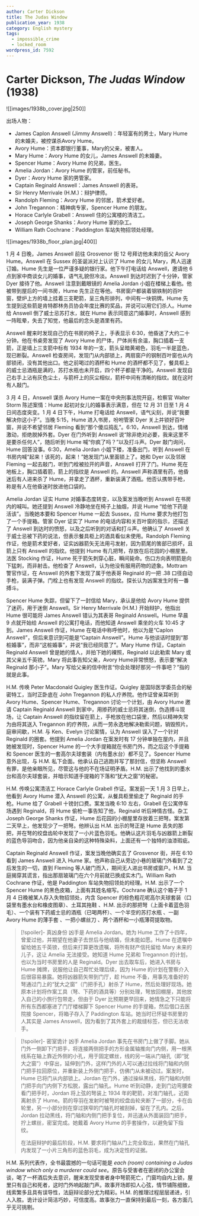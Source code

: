 ```yaml
---
author: Carter Dickson
title: The Judas Window
publication_year: 1938
category: English mystery
tags:
  - impossible_crime
  - locked_room
wordpress_id: 7592
---
```


# Carter Dickson, <i>The Judas Window</i> (1938)

![[images/1938b_cover.jpg|250]]

出场人物：
- James Caplon Answell (Jimmy Answell)：年轻富有的男士，Mary Hume 的未婚夫，被控谋杀Avory Hume。
- Avory Hume：资本郡银行董事，Mary的父亲，被害人。
- Mary Hume：Avory Hume 的女儿，James Answell 的未婚妻。
- Spencer Hume：Avory Hume 的兄弟，医生。
- Amelia Jordan：Avory Hume 的管家，前任秘书。
- Dyer：Avory Hume 家的男管家。
- Captain Reginald Answell：James Answell 的表哥。
- Sir Henry Merrivale (H.M.)：辩护律师。
- Randolph Fleming：Avory Hume 的邻居，箭术爱好者。
- John Tregannon：精神病专家，Spencer Hume 的朋友。
- Horace Carlyle Grabell：Answell 住的公寓楼的清洁工。
- Joseph George Shanks：Avory Hume 家的杂工。
- William Rath Cochrane：Paddington 车站失物招领处经理。

![[images/1938b_floor_plan.jpg|400]]

1 月 4 日晚，James Answell 前往 Grosvenor 街 12 号拜访他未来的岳父 Avory Hume。Answell 在 Sussex 的圣诞派对上认识了 Hume 的女儿 Mary，两人迅速订婚。Hume 先生是一位严谨多疑的银行家。他下午打电话给 Answell，邀请他 6 点到家中商谈女儿的婚事，语气礼貌但冷淡。Answell 到达时迟到了十分钟，管家 Dyer 接待了他。Answell 注意到戴眼镜的 Amelia Jordan 小姐在楼梯上看他。他被带到屋后的一间书房，Hume 先生正在等他。书房窗户都装着钢铁制的百叶窗，壁炉上方的墙上挂着三支靶箭，呈三角形排列，中间有一块铜牌。Hume 先生提到这些箭是肯特郡林务员协会年度比赛的奖品，并说可以用它们杀人。Hume 给 Answell 倒了威士忌苏打水，就在 Hume 表示同意这门婚事时，Answell 感到一阵眩晕，失去了知觉，他最后的念头是酒里有药。

Answell 醒来时发现自己仍在书房的椅子上，手表显示 6:30，他昏迷了大约二十分钟。他在书桌旁发现了 Avory Hume 的尸体，尸体尚有余温，胸口插着一支箭，正是墙上三支箭中标有 1934 年的一支，箭头呈暗黄褐色，羽毛一半是蓝色，现已断裂。Answell 检查房间，发现门从内部锁上，两扇窗户的钢制百叶窗也从内部锁闭，没有其他出口。他之前喝过的酒杯和 Hume 的酒杯都不见了，餐具柜上的威士忌酒瓶是满的，苏打水瓶也未开启，四个杯子都是干净的。Answell 发现自己右手上沾有灰色尘土，与箭杆上的灰尘相似，箭杆中间有清晰的指纹。就在这时有人敲门。

3 月 4 日，Answell 谋杀 Avory Hume一案在中央刑事法院开庭，检察官 Walter Storm 陈述案情：Hume 起初对女儿的婚事表示满意，但在 12 月 31 日至 1 月 4 日间态度突变。1 月 4 日下午，Hume 打电话给 Answell，语气尖刻，并说“我要解决你这小子”。当晚 5:15，Hume 进入书房，吩咐管家 Dyer 关上并锁好百叶窗，并说不希望邻居 Fleming 看到“那个傻瓜捣乱”。6:10，Answell 到达，情绪激动，拒绝脱掉外套。Dyer 在门外听到 Answell 说“除非绝对必要，我来这里不是要杀任何人”，随后听到 Hume 喊“你疯了吗？”以及打斗声。Dyer 敲门询问，Hume 回答没事。6:30，Amelia Jordan 小姐下楼，准备出门，听到 Answell 在书房内喊“起来！该死的，起来！”她发现门从里面锁上了。她和 Dyer 以及邻居 Fleming 一起去敲门，听到门栓被拉开的声音，Answell 打开了门。Hume 死在地板上，胸口插着箭，箭上的指纹是 Answell 的。Answell 声称酒里有药，他昏迷后有人进来杀了 Hume，并拿走了酒杯，重新装满了酒瓶。他否认携带手枪，称是有人在他昏迷时放进他口袋的。

Amelia Jordan 证实 Hume 对婚事态度转变，以及案发当晚听到 Answell 在书房内的喊叫。她还提到 Answell 冷静地坐在椅子上抽烟，并说 Hume “给他下药是活该”。当晚她本要和 Spencer Hume 一起去 Sussex，应 Hume 要求为他打包了一个手提箱。管家 Dyer 证实了 Hume 的电话内容和关百叶窗的指示，还描述了 Answell 到达时的愤怒，以及之后听到的对话和打斗声。他确认了 Answell 关于威士忌被下药的说法，但表示餐具柜上的酒具看似未使用。Randolph Fleming 作证，他是箭术爱好者，证实凶器箭矢无法用弓发射，因为箭尾的筈部已损坏，且箭上只有 Answell 的指纹。他提到 Hume 有几把弩，存放在后花园的小棚屋里。法医 Stocking 作证，Hume 死于箭矢刺穿心脏，瞬间毙命。伤口方向表明箭是向下猛刺，而非射击。他检查了 Answell，认为他没有服用药物的迹象。Mottram 警官作证，在 Answell 的外套下发现了属于他表哥 Reginald 的一把 .38 口径自动手枪，装满子弹。门栓上也有发现 Answell 的指纹。探长认为凶案发生时有一番搏斗。

Spencer Hume 失踪，但留下了一封信给 Mary，承认是他给 Avory Hume 提供了迷药，用于迷倒 Answell。Sir Henry Merrivale (H.M.) 开始辩护，他指出 Hume 很可能将 James Answell 错认为其表哥 Reginald Answell。Hume 早晨 9 点就开始给 Answell 的公寓打电话，而他知道 Answell 乘坐的火车 10:45 才到。James Answell 作证，Hume 在电话中称呼他时，他以为是“Caplon Answell”，但后来意识到可能是“Captain Answell”。Hume 与他谈话时提到“那桩婚事”，而非“这桩婚事”，并说“我已经同意了”。Mary Hume 作证，Captain Reginald Answell 曾是她的情人，并拍下她的裸照，Reginald 以此勒索 Mary 或其父亲五千英镑。Mary 将此事告知父亲，Avory Hume非常愤怒，表示要“解决 Reginald 那小子”。Mary 写给父亲的信中附言“你会处理好那另一件事吧？”指的就是此事。

H.M. 传唤 Peter Macdonald Quigley 医生作证。Quigley 是国际医学委员会的秘密特工，当时正卧底在 John Tregannon 的私人疗养院。他作证曾亲耳听到 Avory Hume、Spencer Hume、Tregannon 讨论一个计划，由 Avory Hume 邀请 Captain Reginald Answell 到家中，用掺药的威士忌将其迷倒，伪造搏斗现场，让 Captain Answell 的指纹留在箭上，手枪放在他口袋里，然后以精神失常为由将其送入 Tregannon 的疗养院，从而一劳永逸地解决勒索问题，销毁照片。庭审间歇，H.M. 与 Ken、Evelyn 讨论案情，认为 Answell 误入了一个针对 Reginald 的圈套。他提到 Amelia Jordan 在案发时有 17 分钟单独在屋内，并且她被发现时，Spencer Hume 的一个大手提箱就在书房门外，而之后这个手提箱和 Spencer 医生的一套高尔夫球套装（内有墨水台）都不见了。Spencer Hume 意外出现，与 H.M. 私下会面。他承认自己逃跑并写了那封信，但坚称 Answell 有罪，是他亲眼所见，尽管这与他的不在场证明矛盾。H.M. 出示了他找到的墨水台和高尔夫球套装，并暗示知道手提箱的下落和“犹大之窗”的秘密。

H.M. 传唤公寓清洁工 Horace Carlyle Grabell 作证。案发前一天 1 月 3 日早上，他看到 Avory Hume 潜入 Answell 的公寓，从餐具柜里偷走了 Reginald 的手枪。Hume 给了 Grabell 十镑封口费。案发当晚 6:10 左右，Grabell 在公寓停车场遇到 Reginald，将 Hume 偷枪一事告知了他，Reginald 听后神情古怪。杂工 Joseph George Shanks 作证，Hume 后花园的小棚屋里存放着三把弩。案发第二天早上，他发现少了一把弩。他辨认出 H.M. 出示的弩正是 Hume 丢失的那把，并在弩的绞盘齿轮中发现了一小片蓝色羽毛。他确认这片羽毛与凶器箭上断裂的蓝色导羽吻合，因为他亲自染的这种特殊染料，上面还有一个独特的油漆瑕疵。

Captain Reginald Answell 作证，案发当晚他确实去了 Grosvenor 街，并在 6:10 看到 James Answell 进入 Hume 家。他声称自己从旁边小巷的玻璃门外看到了之后发生的一切，直到 Fleming 等人破门而入，期间无人进出书房或窗户。H.M. 当庭揭穿其谎言，指出那扇玻璃门在六个月前就已换成实木门。William Rath Cochrane 作证，他是 Paddington 车站失物招领处的经理。H.M. 出示了一个 Spencer Hume 的黑色皮箱，上面有其姓名缩写。Cochrane 确认这个箱子于 1 月 4 日晚被某人存入失物招领处，内含 Spencer 的棕色粗花呢高尔夫球套装（口袋里有墨水台和橡皮图章）、土耳其拖鞋 、H.M. 出示的那把弩（上面卡着蓝色羽毛）、一个装有下药威士忌的酒瓶（已喝两杯）、一个半空的苏打水瓶 、一副 Avory Hume 的薄手套 、一把小螺丝刀 、两个酒杯和一小瓶薄荷提取物。

> [!spoiler]- 真凶身份
> 凶手是 Amelia Jordan。她为 Hume 工作了十四年，曾爱过他，并期望在他妻子去世后与他结婚，但未能如愿。Hume 在遗嘱中留给她五千英镑，但后来打算更改遗嘱，将所有财产信托留给 Mary 未来的儿子，这让 Amelia 无法接受。她知道 Hume 兄弟和 Tregannon 的计划，也以为当时书房里的人是 Reginald。Dyer 出去取车后，她进入书房与 Hume 摊牌，说服他让自己帮忙处理后续，因为 Hume 的计划在警察介入后很容易暴露。她将凶器箭矢带到门厅，趁 Hume 不备，用事先准备好的弩通过门上的“犹大之窗”（门把手孔）射杀了 Hume，然后处理好现场。她原本计划将作案工具（弩、下药的酒具等）分别处理，弩放回棚屋，其他放入自己的小旅行包带走，但由于 Dyer 比预期更早回来，她情急之下只能将所有东西都塞进了门厅楼梯脚下 Spencer Hume 的手提箱，然后借口去医院接 Spencer，将箱子存入了 Paddington 车站。她当时已怀疑书房里的人其实是 James Answell，因为看到了其外套上的裁缝标签，但已无法收手。

> [!spoiler]- 密室诡计
> 凶手 Amelia Jordan 事先在书房门上做了手脚。她从门外一侧卸下门把手，将连接两侧把手的方形金属轴推向门内侧，用一根黑线系在轴上靠近外侧的小孔，用于固定螺丝，线的另一端从门轴孔（即“犹大之窗”）中穿出，延伸到门外，这样门外的人可以通过拉线将门轴和内侧门把手拉回原位，并重新装上外侧门把手，仿佛门从未被动过。案发时，Hume 已将门从内部锁上。Jordan 在门外，通过操纵黑线，将门轴和内侧门把手向门内侧下方松脱，露出门轴孔。Hume 听到动静，走到门边弯腰查看门把手时，Jordan 将上弦的弩装上 1934 年的靶箭，对准门轴孔，近距离射杀了 Hume。箭的导羽在发射时被弩的绞盘齿轮夹断了一部分，卡在齿轮里，另一小部分则在穿过狭窄的门轴孔时被刮掉，留在了孔内。之后，Jordan 拉动黑线，将门轴和内侧门把手复位，并迅速从外面装回门把手，拧上螺丝，密室完成。她戴着 Avory Hume 的手套操作，以避免留下指纹。
> 
> 在法庭辩护的最后阶段，H.M. 要求将门轴从门上完全取出，果然在门轴孔内发现了一小片三角形的蓝色羽毛，成为决定性的证据。

H.M. 系列代表作，全书最震撼的一句话可能是 <i>each (room) containing a Judas window which only a murderer could see</i>。原告与受害者在密闭的办公室会谈，喝了一杯酒后失去意识，醒来发现受害者身中弩箭死亡，门窗均自内上锁，屋里只有自己和死者，这时门外响起敲门声。故事开场即扣人心弦，情节铺陈细致，线索繁多且具有误导性，法庭辩论部分尤为精彩。H.M. 的推理过程层层递进，引人入胜。诡计设计简洁巧妙，可信度高。故事张力一直保持到最后一刻，各方面几乎无可挑剔。
